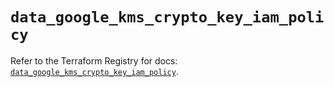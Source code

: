 # `data_google_kms_crypto_key_iam_policy`

Refer to the Terraform Registry for docs: [`data_google_kms_crypto_key_iam_policy`](https://registry.terraform.io/providers/hashicorp/google-beta/6.7.0/docs/data-sources/google_kms_crypto_key_iam_policy).
